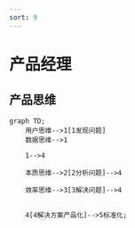 ```yaml
---
sort: 9
---
```


# 产品经理

## 产品思维

```mermaid
graph TD;
    用户思维-->1[1发现问题]
    数据思维-->1

    1-->4

    本质思维-->2[2分析问题]-->4

    效率思维-->3[3解决问题]-->4

    
    4[4解决方案产品化]-->5标准化;

```